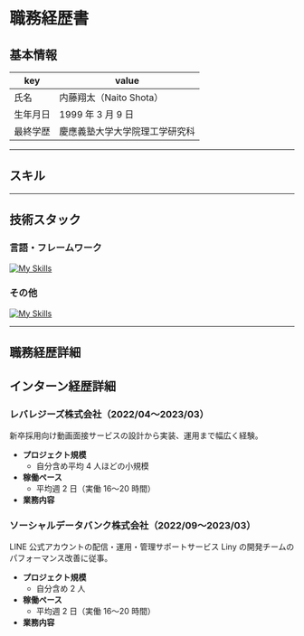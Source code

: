 # 職務経歴書

## 基本情報

|key|value|
|---|---|
|氏名|内藤翔太（Naito Shota）|
|生年月日|1999 年 3 月 9 日|
|最終学歴|慶應義塾大学大学院理工学研究科|

---

## スキル

---

## 技術スタック

### 言語・フレームワーク
[![My Skills](https://skillicons.dev/icons?i=js,ts,react,next,tailwind,php,laravel,py)](https://skillicons.dev)

### その他
[![My Skills](https://skillicons.dev/icons?i=aws,linux,docker,mysql,githubactions,idea,git,github,figma)](https://skillicons.dev)

---

## 職務経歴詳細

## インターン経歴詳細
### レバレジーズ株式会社（2022/04〜2023/03）
新卒採用向け動画面接サービスの設計から実装、運用まで幅広く経験。
- **プロジェクト規模**
    - 自分含め平均 4 人ほどの小規模
- **稼働ペース**
    - 平均週 2 日（実働 16〜20 時間）
- **業務内容**

### ソーシャルデータバンク株式会社（2022/09〜2023/03）
LINE 公式アカウントの配信・運用・管理サポートサービス Liny の開発チームのパフォーマンス改善に従事。
- **プロジェクト規模**
    - 自分含め 2 人
- **稼働ペース**
    - 平均週 2 日（実働 16〜20 時間）
- **業務内容**
